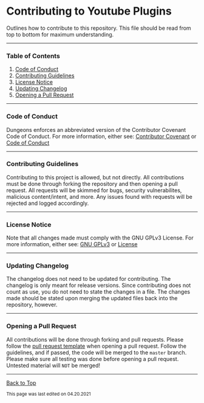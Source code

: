 # Contributing to Youtube Plugins

Outlines how to contribute to this repository.
This file should be read from top to bottom for maximum understanding.

___

### Table of Contents

1. [Code of Conduct](#code-of-conduct)
2. [Contributing Guidelines](#contributing-guidelines)
3. [License Notice](#license-notice)
4. [Updating Changelog](#updating-changelog)
5. [Opening a Pull Request](#opening-a-pull-request)

___

### Code of Conduct

Dungeons enforces an abbreviated version of the Contributor Covenant Code of Conduct.
For more information, either see: [Contributor Covenant](https://www.contributor-covenant.org) or [Code of Conduct](https://github.com/RandomKiddo/youtubeplugins/master/CODE_OF_CONDUCT.md)

___

### Contributing Guidelines

Contributing to this project is allowed, but not directly. All contributions must be done through forking the repository and then opening a pull request. All requests will be skimmed for bugs, security vulnerabilites, malicious content/intent, and more. Any issues found with requests will be rejected and logged accordingly. 

___

### License Notice

Note that all changes made must comply with the GNU GPLv3 License. 
For more information, either see: [GNU GPLv3](https://www.gnu.org/licenses/gpl-3.0.en.html) or [License](https://github.com/RandomKiddo/youtubeplugins/main/LICENSE)

___

### Updating Changelog

The changelog does not need to be updated for contributing. 
The changelog is only meant for release versions. 
Since contributing does not count as use, you do not need to state the changes in a file. The changes made should be stated upon merging the updated files back into the
repository, however.

___

### Opening a Pull Request

All contributions will be done through forking and pull requests. Please follow the [pull request template](#https://github.com/RandomKiddo/youtubeplugins/master/.github/pull_request_template.md) when opening a pull request. Follow the guidelines, and if passed, the code will be merged to the `master` branch. Please make sure all testing was done before opening a pull request. Untested material will `NOT` be merged!

___

[Back to Top](#contribution-to-youtube-plugins)

<sub>This page was last edited on 04.20.2021</sub>
